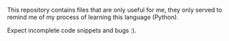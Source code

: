 This repository contains files that are only useful for me, they only served to remind me of my process of learning this language (Python).

Expect incomplete code snippets and bugs :).
